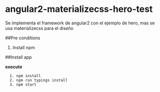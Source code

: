 # angular2-materializecss-hero-test

Se implementa el framework de angular2 con el ejemplo de hero, mas se usa materializecss para el diseño

##Pre conditions
  1. Install npm

##Install app

  **execute**
  ```
    1. npm install
    2. npm run typings install
    3. npm start
  ```
